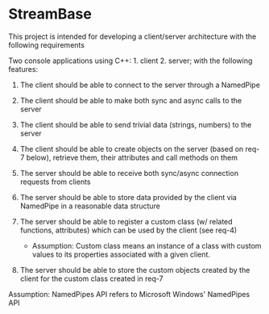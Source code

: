 # StreamBase
This project is intended for developing a client/server architecture with the following requirements

Two console applications using C++: 1. client 2. server; with the following features:

1. The client should be able to connect to the server through a NamedPipe
1. The client should be able to make both sync and async calls to the server
1. The client should be able to send trivial data (strings, numbers) to the server
1. The client should be able to create objects on the server (based on req-7 below), retrieve them, their attributes and call methods on them
1. The server should be able to receive both sync/async connection requests from clients
1. The server should be able to store data provided by the client via NamedPipe in a reasonable data structure
1. The server should be able to register a custom class (w/ related functions, attributes) which can be used by the client (see req-4)
     * Assumption: Custom class means an instance of a class with custom values to its properties associated with a given client.

1. The server should be able to store the custom objects created by the client for the custom class created in req-7

Assumption: NamedPipes API refers to Microsoft Windows' NamedPipes API